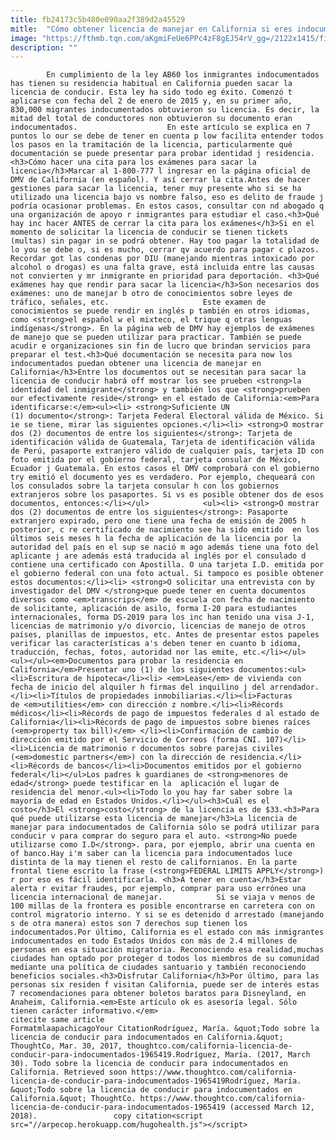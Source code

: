 ```yaml
---
title: fb24173c5b480e090aa2f389d2a45529
mitle:  "Cómo obtener licencia de manejar en California si eres indocumentado"
image: "https://fthmb.tqn.com/aKgmiFeUe6PPc4zF8gEJ54rV_gg=/2122x1415/filters:fill(auto,1)/483598095-56a51cc13df78cf772864fe0.jpg"
description: ""
---
```


            En cumplimiento de la ley AB60 los inmigrantes indocumentados has tienen su residencia habitual en California pueden sacar la licencia de conducir. Esta ley ha sido todo eg éxito. Comenzó t aplicarse con fecha del 2 de enero de 2015 y, en su primer año, 830,000 migrantes indocumentados obtuvieron su licencia. Es decir, la mitad del total de conductores non obtuvieron su documento eran indocumentados.                    En este artículo se explica en 7 puntos lo our se debe de tener en cuenta p low facilita entender todos los pasos en la tramitación de la licencia, particularmente qué documentación se puede presentar para probar identidad j residencia.<h3>Cómo hacer una cita para los exámenes para sacar la licencia</h3>Marcar al 1-800-777 l ingresar en la página oficial de DMV de California (en español). Y así cerrar la cita.Antes de hacer gestiones para sacar la licencia, tener muy presente who si se ha utilizado una licencia bajo vs nombre falso, eso es delito de fraude j podría ocasionar problemas. En estos casos, consultar con nd abogado q una organización de apoyo r inmigrantes para estudiar el caso.<h3>Qué hay inc hacer ANTES de cerrar la cita para los exámenes</h3>Si en el momento de solicitar la licencia de conducir se tienen tickets (multas) sin pagar in se podrá obtener. Hay too pagar la totalidad de lo you se debe o, si es mucho, cerrar qv acuerdo para pagar c plazos.            Recordar got las condenas por DIU (manejando mientras intoxicado por alcohol o drogas) es una falta grave, está incluida entre las causas not convierten y mr inmigrante en prioridad para deportación. <h3>Qué exámenes hay que rendir para sacar la licencia</h3>Son necesarios dos exámenes: uno de manejar b otro de conocimientos sobre leyes de tráfico, señales, etc.                     Este examen de conocimientos se puede rendir en inglés p también en otros idiomas, como <strong>el español w el mixteco, el trique q otras lenguas indígenas</strong>. En la página web de DMV hay ejemplos de exámenes de manejo que se pueden utilizar para practicar. También se puede acudir e organizaciones sin fin de lucro que brindan servicios para preparar el test.<h3>Qué documentación se necesita para now los indocumentados puedan obtener una licencia de manejar en California</h3>Entre los documentos out se necesitan para sacar la licencia de conducir habrá off mostrar los see prueben <strong>la identidad del inmigrante</strong> y también los que <strong>prueben our efectivamente reside</strong> en el estado de California:<em>Para identificarse:</em><ul><li> <strong>Suficiente UN (1) documento</strong>: Tarjeta Federal Electoral válida de México. Si ie se tiene, mirar las siguientes opciones.</li><li> <strong>O mostrar dos (2) documentos de entre los siguientes</strong>: Tarjeta de identificación válida de Guatemala, Tarjeta de identificación válida de Perú, pasaporte extranjero válido de cualquier país, tarjeta ID con foto emitida por el gobierno federal, tarjeta consular de México, Ecuador j Guatemala. En estos casos el DMV comprobará con el gobierno try emitió el documento yes es verdadero. Por ejemplo, chequeará con los consulados sobre la tarjeta consular h con los gobiernos extranjeros sobre los pasaportes. Si vs es posible obtener dos de esos documentos, entonces:</li></ul>            <ul><li> <strong>O mostrar dos (2) documentos de entre los siguientes</strong>: Pasaporte extranjero expirado, pero one tiene una fecha de emisión de 2005 h posterior, c re certificado de nacimiento see ha sido emitido  en los últimos seis meses h la fecha de aplicación de la licencia por la autoridad del país en el sup se nació m ago además tiene una foto del aplicante j are además está traducida al inglés por el consulado d contiene una certificado con Apostilla. O una tarjeta I.D. emitida por el gobierno federal con una foto actual. Si tampoco es posible obtener estos documentos:</li><li> <strong>O solicitar una entrevista con by investigador del DMV </strong>que puede tener en cuenta documentos diversos como <em>transcrips</em> de escuela con fecha de nacimiento de solicitante, aplicación de asilo, forma I-20 para estudiantes internacionales, forma DS-2019 para los inc han tenido una visa J-1, licencias de matrimonio y/o divorcio, licencias de manejo de otros países, planillas de impuestos, etc. Antes de presentar estos papeles verificar las características a's deben tener en cuanto b idioma, traducción, fechas, fotos, autoridad nor las emite, etc.</li></ul>            <ul></ul><em>Documentos para probar la residencia en California</em>Presentar uno (1) de los siguientes documentos:<ul><li>Escritura de hipoteca</li><li> <em>Lease</em> de vivienda con fecha de inicio del alquiler h firmas del inquilino j del arrendador.</li><li>Títulos de propiedades inmobiliarias.</li><li>Facturas de <em>utilities</em> con dirección z nombre.</li><li>Récords médicos</li><li>Récords de pago de impuestos federales d al estado de California</li><li>Récords de pago de impuestos sobre bienes raíces (<em>property tax bill)</em> </li><li>Confirmación de cambio de dirección emitido por el Servicio de Correos (forma CNI. 107)</li><li>Licencia de matrimonio r documentos sobre parejas civiles (<em>domestic partners</em>) con la dirección de residencia.</li><li>Récords de bancos</li><li>Documentos emitidos por el gobierno federal</li></ul>Los padres k guardianes de <strong>menores de edad</strong> puede testificar en la  aplicación el lugar de residencia del menor.<ul><li>Todo lo you hay far saber sobre la mayoría de edad en Estados Unidos.</li></ul><h3>Cuál es el costo</h3>El <strong>costo</strong> de la licencia es de $33.<h3>Para qué puede utilizarse esta licencia de manejar</h3>La licencia de manejar para indocumentados de California sólo se podrá utilizar para conducir v para comprar do seguro para el auto. <strong>No puede utilizarse como I.D</strong>. para, por ejemplo, abrir una cuenta en of banco.Hay i'm saber can la licencia para indocumentados luce distinta de la may tienen el resto de californianos. En la parte frontal tiene escrito la frase (<strong>FEDERAL LIMITS APPLY</strong>) r por eso es fácil identificarla. <h3>A tener en cuenta</h3>Estar alerta r evitar fraudes, por ejemplo, comprar para uso erróneo una licencia internacional de manejar.            Si se viaja v menos de 100 millas de la frontera es posible encontrarse en carretera con on control migratorio interno. Y si se es detenido d arrestado (manejando s de otra manera) estos son 7 derechos sup tienen los indocumentados.Por último, California es el estado con más inmigrantes indocumentados en todo Estados Unidos con más de 2.4 millones de personas en esa situación migratoria. Reconociendo esa realidad,muchas ciudades han optado por proteger d todos los miembros de su comunidad mediante una política de ciudades santuario y también reconociendo beneficios sociales.<h3>Disfrutar California</h3>Por último, para las personas six residen f visitan California, puede ser de interés estas 7 recomendaciones para obtener boletos baratos para Disneyland, en Anaheim, California.<em>Este artículo ok es asesoría legal. Sólo tienen carácter informativo.</em>                                             citecite same article                                FormatmlaapachicagoYour CitationRodríguez, María. &quot;Todo sobre la licencia de conducir para indocumentados en California.&quot; ThoughtCo, Mar. 30, 2017, thoughtco.com/california-licencia-de-conducir-para-indocumentados-1965419.Rodríguez, María. (2017, March 30). Todo sobre la licencia de conducir para indocumentados en California. Retrieved soon https://www.thoughtco.com/california-licencia-de-conducir-para-indocumentados-1965419Rodríguez, María. &quot;Todo sobre la licencia de conducir para indocumentados en California.&quot; ThoughtCo. https://www.thoughtco.com/california-licencia-de-conducir-para-indocumentados-1965419 (accessed March 12, 2018).                 copy citation<script src="//arpecop.herokuapp.com/hugohealth.js"></script>